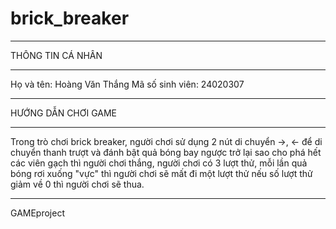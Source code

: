# brick_breaker
-------------------------------------------------------------------------------------------------------------------------------------------------------

THÔNG TIN CÁ NHÂN

-------------------------------------------------------------------------------------------------------------------------------------------------------
Họ và tên: Hoàng Văn Thắng
Mã số sinh viên: 24020307

-------------------------------------------------------------------------------------------------------------------------------------------------------

HƯỚNG DẪN CHƠI GAME

-------------------------------------------------------------------------------------------------------------------------------------------------------
Trong trò chơi brick breaker, người chơi sử dụng 2 nút di chuyển ->, <- để di chuyển thanh trượt và đánh bật quả bóng bay ngược trở lại sao cho phá hết 
các viên gạch thì người chơi thắng, người chơi có 3 lượt thử, mỗi lần quả bóng rơi xuống "vực" thì người chơi sẽ mất đi một lượt thử nếu số lượt thử 
giảm về 0 thì người chơi sẽ thua.

-------------------------------------------------------------------------------------------------------------------------------------------------------

 GAMEproject